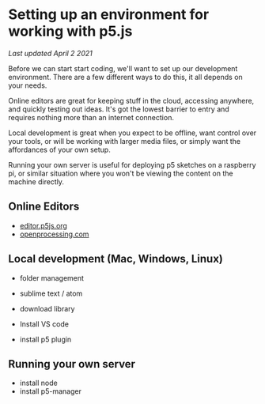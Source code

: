# Setting up an environment for working with p5.js
_Last updated April 2 2021_

Before we can start start coding, we'll want to set up our development environment. There are a few different ways to do this, it all depends on your needs. 

Online editors are great for keeping stuff in the cloud, accessing anywhere, and quickly testing out ideas. It's got the lowest barrier to entry and requires nothing more than an internet connection. 

Local development is great when you expect to be offline, want control over your tools, or will be working with larger media files, or simply want the affordances of your own setup.

Running your own server is useful for deploying p5 sketches on a raspberry pi, or similar situation where you won't be viewing the content on the machine directly.

## Online Editors
- [editor.p5js.org](https://editor.p5js.org) 
- [openprocessing.com](https://openprocessing.com)

## Local development (Mac, Windows, Linux)
- folder management

- sublime text / atom
- download library

- Install VS code
- install p5 plugin

## Running your own server
- install node
- install p5-manager
